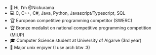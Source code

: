 - 👋 Hi, I’m @Nickurama
- 💻 C, C++, C#, Java, Python, Javascript/Typescript, SQL
- 🏆 European competitive programming competitor (SWERC)
- 🏆 Bronze medalist on national competitive programming competition (MIUP)
- 🎓 Computer Science student at University of Algarve (3rd year)
- 🐧 Major unix enjoyer (I use arch btw :3)
